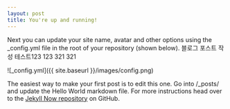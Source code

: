```yaml
---
layout: post
title: You're up and running!
---
```


Next you can update your site name, avatar and other options using the _config.yml file in the root of your repository (shown below).
블로그 포스트 작성 테스트123 123 321 321

![_config.yml]({{ site.baseurl }}/images/config.png)

The easiest way to make your first post is to edit this one. Go into /_posts/ and update the Hello World markdown file. For more instructions head over to the [Jekyll Now repository](https://github.com/barryclark/jekyll-now) on GitHub.
